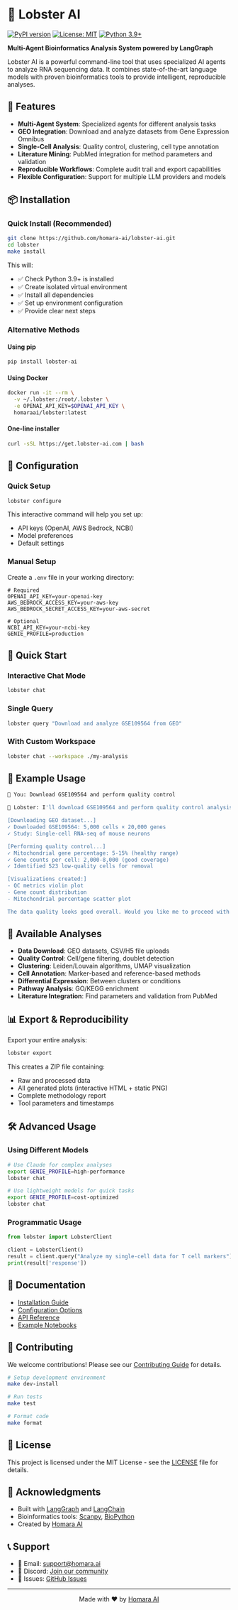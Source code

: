 # 🦞 Lobster AI

[![PyPI version](https://badge.fury.io/py/lobster-ai.svg)](https://badge.fury.io/py/lobster-ai)
[![License: MIT](https://img.shields.io/badge/License-MIT-yellow.svg)](https://opensource.org/licenses/MIT)
[![Python 3.9+](https://img.shields.io/badge/python-3.9+-blue.svg)](https://www.python.org/downloads/)

**Multi-Agent Bioinformatics Analysis System powered by LangGraph**

Lobster AI is a powerful command-line tool that uses specialized AI agents to analyze RNA sequencing data. It combines state-of-the-art language models with proven bioinformatics tools to provide intelligent, reproducible analyses.

## 🚀 Features

- **Multi-Agent System**: Specialized agents for different analysis tasks
- **GEO Integration**: Download and analyze datasets from Gene Expression Omnibus
- **Single-Cell Analysis**: Quality control, clustering, cell type annotation
- **Literature Mining**: PubMed integration for method parameters and validation
- **Reproducible Workflows**: Complete audit trail and export capabilities
- **Flexible Configuration**: Support for multiple LLM providers and models

## 📦 Installation

### Quick Install (Recommended)

```bash
git clone https://github.com/homara-ai/lobster-ai.git
cd lobster
make install
```

This will:
- ✅ Check Python 3.9+ is installed
- ✅ Create isolated virtual environment
- ✅ Install all dependencies
- ✅ Set up environment configuration
- ✅ Provide clear next steps

### Alternative Methods

#### Using pip

```bash
pip install lobster-ai
```

#### Using Docker

```bash
docker run -it --rm \
  -v ~/.lobster:/root/.lobster \
  -e OPENAI_API_KEY=$OPENAI_API_KEY \
  homaraai/lobster:latest
```

#### One-line installer

```bash
curl -sSL https://get.lobster-ai.com | bash
```

## 🔧 Configuration

### Quick Setup

```bash
lobster configure
```

This interactive command will help you set up:
- API keys (OpenAI, AWS Bedrock, NCBI)
- Model preferences
- Default settings

### Manual Setup

Create a `.env` file in your working directory:

```env
# Required
OPENAI_API_KEY=your-openai-key
AWS_BEDROCK_ACCESS_KEY=your-aws-key
AWS_BEDROCK_SECRET_ACCESS_KEY=your-aws-secret

# Optional
NCBI_API_KEY=your-ncbi-key
GENIE_PROFILE=production
```

## 🎯 Quick Start

### Interactive Chat Mode

```bash
lobster chat
```

### Single Query

```bash
lobster query "Download and analyze GSE109564 from GEO"
```

### With Custom Workspace

```bash
lobster chat --workspace ./my-analysis
```

## 💬 Example Usage

```bash
🦞 You: Download GSE109564 and perform quality control

🦞 Lobster: I'll download GSE109564 and perform quality control analysis...

[Downloading GEO dataset...]
✓ Downloaded GSE109564: 5,000 cells × 20,000 genes
✓ Study: Single-cell RNA-seq of mouse neurons

[Performing quality control...]
✓ Mitochondrial gene percentage: 5-15% (healthy range)
✓ Gene counts per cell: 2,000-8,000 (good coverage)
✓ Identified 523 low-quality cells for removal

[Visualizations created:]
- QC metrics violin plot
- Gene count distribution
- Mitochondrial percentage scatter plot

The data quality looks good overall. Would you like me to proceed with clustering?
```

## 🧬 Available Analyses

- **Data Download**: GEO datasets, CSV/H5 file uploads
- **Quality Control**: Cell/gene filtering, doublet detection
- **Clustering**: Leiden/Louvain algorithms, UMAP visualization
- **Cell Annotation**: Marker-based and reference-based methods
- **Differential Expression**: Between clusters or conditions
- **Pathway Analysis**: GO/KEGG enrichment
- **Literature Integration**: Find parameters and validation from PubMed

## 📊 Export & Reproducibility

Export your entire analysis:

```bash
lobster export
```

This creates a ZIP file containing:
- Raw and processed data
- All generated plots (interactive HTML + static PNG)
- Complete methodology report
- Tool parameters and timestamps

## 🛠️ Advanced Usage

### Using Different Models

```bash
# Use Claude for complex analyses
export GENIE_PROFILE=high-performance
lobster chat

# Use lightweight models for quick tasks
export GENIE_PROFILE=cost-optimized
lobster chat
```

### Programmatic Usage

```python
from lobster import LobsterClient

client = LobsterClient()
result = client.query("Analyze my single-cell data for T cell markers")
print(result['response'])
```

## 📖 Documentation

- [Installation Guide](docs/installation.md)
- [Configuration Options](docs/configuration.md)
- [API Reference](docs/api.md)
- [Example Notebooks](docs/examples/)

## 🤝 Contributing

We welcome contributions! Please see our [Contributing Guide](CONTRIBUTING.md) for details.

```bash
# Setup development environment
make dev-install

# Run tests
make test

# Format code
make format
```

## 📄 License

This project is licensed under the MIT License - see the [LICENSE](LICENSE) file for details.

## 🙏 Acknowledgments

- Built with [LangGraph](https://github.com/langchain-ai/langgraph) and [LangChain](https://github.com/langchain-ai/langchain)
- Bioinformatics tools: [Scanpy](https://scanpy.readthedocs.io/), [BioPython](https://biopython.org/)
- Created by [Homara AI](https://homara.ai)

## 📞 Support

- 📧 Email: support@homara.ai
- 💬 Discord: [Join our community](https://discord.gg/homaraai)
- 🐛 Issues: [GitHub Issues](https://github.com/homara-ai/lobster-ai/issues)

---

<p align="center">
  Made with ❤️ by <a href="https://homara.ai">Homara AI</a>
</p>
